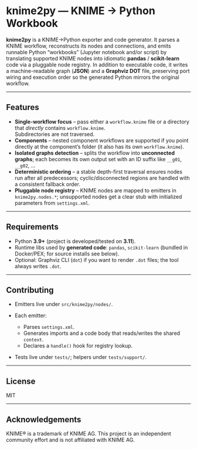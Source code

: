 # knime2py — KNIME → Python Workbook

**knime2py** is a KNIME→Python exporter and code generator. It parses a KNIME workflow, reconstructs its nodes and connections, and emits runnable Python “workbooks” (Jupyter notebook and/or script) by translating supported KNIME nodes into idiomatic **pandas** / **scikit-learn** code via a pluggable node registry. In addition to executable code, it writes a machine-readable graph (**JSON**) and a **Graphviz DOT** file, preserving port wiring and execution order so the generated Python mirrors the original workflow.

---

## Features

- **Single-workflow focus** – pass either a `workflow.knime` file or a directory that *directly* contains `workflow.knime`.  
  Subdirectories are not traversed.
- **Components** – nested component workflows are supported if you point directly at the component’s folder (it also has its own `workflow.knime`).
- **Isolated graphs detection** – splits the workflow into **unconnected graphs**; each becomes its own output set with an ID suffix like `__g01`, `__g02`, …
- **Deterministic ordering** – a stable depth-first traversal ensures nodes run after all predecessors; cyclic/disconnected regions are handled with a consistent fallback order.
- **Pluggable node registry** – KNIME nodes are mapped to emitters in `knime2py.nodes.*`; unsupported nodes get a clear stub with initialized parameters from `settings.xml`.

---

## Requirements

- Python **3.9+** (project is developed/tested on **3.11**).
- Runtime libs used by **generated code**: `pandas`, `scikit-learn` (bundled in Docker/PEX; for source installs see below).
- Optional: Graphviz CLI (`dot`) if you want to render `.dot` files; the tool always writes `.dot`.

---

## Contributing

* Emitters live under `src/knime2py/nodes/`.
* Each emitter:

  * Parses `settings.xml`.
  * Generates imports and a code body that reads/writes the shared `context`.
  * Declares a `handle()` hook for registry lookup.
* Tests live under `tests/`; helpers under `tests/support/`.

---

## License

MIT

---

## Acknowledgements

KNIME® is a trademark of KNIME AG. This project is an independent community effort and is not affiliated with KNIME AG.


